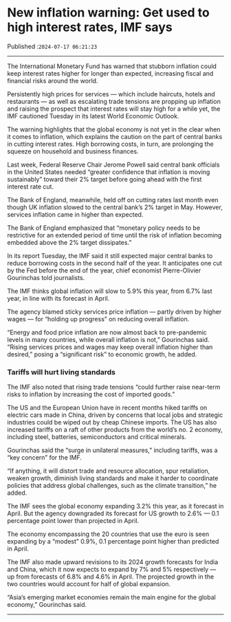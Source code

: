 # New inflation warning: Get used to high interest rates, IMF says

Published :`2024-07-17 06:21:23`

---

The International Monetary Fund has warned that stubborn inflation could keep interest rates higher for longer than expected, increasing fiscal and financial risks around the world.

Persistently high prices for services — which include haircuts, hotels and restaurants — as well as escalating trade tensions are propping up inflation and raising the prospect that interest rates will stay high for a while yet, the IMF cautioned Tuesday in its latest World Economic Outlook.

The warning highlights that the global economy is not yet in the clear when it comes to inflation, which explains the caution on the part of central banks in cutting interest rates. High borrowing costs, in turn, are prolonging the squeeze on household and business finances.

Last week, Federal Reserve Chair Jerome Powell said central bank officials in the United States needed “greater confidence that inflation is moving sustainably” toward their 2% target before going ahead with the first interest rate cut.

The Bank of England, meanwhile, held off on cutting rates last month even though UK inflation slowed to the central bank’s 2% target in May. However, services inflation came in higher than expected.

The Bank of England emphasized that “monetary policy needs to be restrictive for an extended period of time until the risk of inflation becoming embedded above the 2% target dissipates.”

In its report Tuesday, the IMF said it still expected major central banks to reduce borrowing costs in the second half of the year. It anticipates one cut by the Fed before the end of the year, chief economist Pierre-Olivier Gourinchas told journalists.

The IMF thinks global inflation will slow to 5.9% this year, from 6.7% last year, in line with its forecast in April.

The agency blamed sticky services price inflation — partly driven by higher wages — for “holding up progress” on reducing overall inflation.

“Energy and food price inflation are now almost back to pre-pandemic levels in many countries, while overall inflation is not,” Gourinchas said. “Rising services prices and wages may keep overall inflation higher than desired,” posing a “significant risk” to economic growth, he added.

### Tariffs will hurt living standards

The IMF also noted that rising trade tensions “could further raise near-term risks to inflation by increasing the cost of imported goods.”

The US and the European Union have in recent months hiked tariffs on electric cars made in China, driven by concerns that local jobs and strategic industries could be wiped out by cheap Chinese imports. The US has also increased tariffs on a raft of other products from the world’s no. 2 economy, including steel, batteries, semiconductors and critical minerals.

Gourinchas said the “surge in unilateral measures,” including tariffs, was a “key concern” for the IMF.

“If anything, it will distort trade and resource allocation, spur retaliation, weaken growth, diminish living standards and make it harder to coordinate policies that address global challenges, such as the climate transition,” he added.

The IMF sees the global economy expanding 3.2% this year, as it forecast in April. But the agency downgraded its forecast for US growth to 2.6% — 0.1 percentage point lower than projected in April.

The economy encompassing the 20 countries that use the euro is seen expanding by a “modest” 0.9%, 0.1 percentage point higher than predicted in April.

The IMF also made upward revisions to its 2024 growth forecasts for India and China, which it now expects to expand by 7% and 5% respectively — up from forecasts of 6.8% and 4.6% in April. The projected growth in the two countries would account for half of global expansion.

“Asia’s emerging market economies remain the main engine for the global economy,” Gourinchas said.

---

